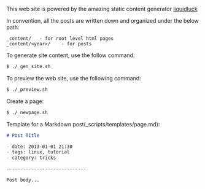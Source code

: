 This web site is powered by the amazing static content generator [liquidluck](http://liquidluck.readthedocs.org/en/latest/)

In convention, all the posts are written down and organized under the below path:

    _content/   - for root level html pages
    _content/<year>/    - for posts

To generate site content, use the follow command:

```bash
$ ./_gen_site.sh
```

To preview the web site, use the following command:

```bash
$ ./_preview.sh
```

Create a page:
```bash
$ ./_newpage.sh
```


Template for a Markdown post(_scripts/templates/page.md):

```markdown
# Post Title

- date: 2013-01-01 21:30
- tags: linux, tutorial
- category: tricks

-----------------------------

Post body...

```
